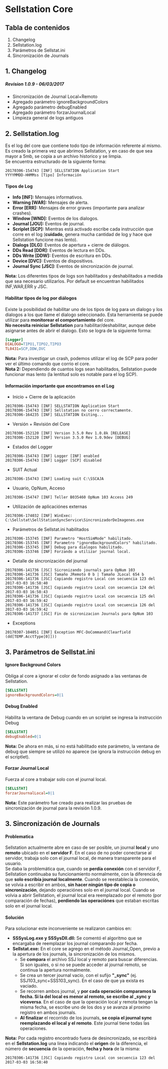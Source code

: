# Sellstation Core

## Tabla de contenidos
1. Changelog
2. Sellstation.log
3. Parámetros de Sellstat.ini
4. Sincronización de Journals

## 1. Changelog
##### Revision 1.0.9 - 06/03/2017
 - Sincronización de Journal Local+Remoto
 - Agregado parámetro ignoreBackgroundColors
 - Agregado parámetro debugEnabled
 - Agregado parámetro forzarJournalLocal
 - Limpieza general de logs antiguos

## 2. Sellstation.log
Es el log del core que contiene todo tipo de información referente al mismo. Es creado la primera vez que abrimos Sellstation, y en caso de que sea mayor a 5mb, se copia a un archivo historico y se limpia.  
Se encuentra estructurado de la siguiente forma:  
```text
20170306-154743 [INF] SELLSTATION Application Start  
YYYYMMDD-HHMMss [Tipo] Información
```

#### Tipos de Log
- **Info [INF]:** Mensajes informativos.
- **Warning [WAR]:** Mensajes de alerta.
- **Error [ERR]:** Mensajes de error graves (importante para analizar crashes).
- **Window [WND]:** Eventos de los dialogos.
- **Journal [JOU]:** Eventos de journal.
- **Scriplet [SCP]:** Mientras está activado escribe cada instrucción que corre en el log (**cuidado**, genera mucha cantidad de log y hace que Sellstation funcione mas lento).
- **Dialogs [DLG]:** Eventos de apertura + cierre de diálogos.
- **DDs Read [DDR]:** Eventos de lectura en DDs.
- **DDs Write [DDW]:** Eventos de escritura en DDs.
- **Device [DVC]:** Eventos de dispositivos.
- **Journal Sync [JSC]:** Eventos de sincronización de journal.

**Nota:** Los diferentes tipos de logs son habilitados y deshabilitados a medida que sea necesario utilizarlos. Por default se encuentran habilitados INF,WAR,ERR y JSC.

#### Habilitar tipos de log por diálogos
Existe la posibilidad de habilitar uno de los tipos de log para un dialogo y los dialogos a los que llame el dialogo seleccionado. Esta herramienta se puede utilizar para **monitorear el comportamiento** del core.  
**No necesita reiniciar Sellstation** para habilitar/deshabilitar, aunque debe asignarse antes de abrir el dialogo.
Esto se logra de la siguiente forma:
```ini
[Logger]
DIALOGO=TIPO1,TIPO2,TIPO3
TL0431=SCP,DDW,DVC
```
**Nota:** Para investigar un crash, podemos utilizar el log de SCP para poder ver el último comando que corrio el core.  
**Nota 2:** Dependiendo de cuantos logs sean habilitados, Sellstation puede funcionar mas lento (la lentitud solo es notable para el log SCP).

#### Información importante que encontramos en el Log

- Inicio + Cierre de la aplicación
```text
20170306-154743 [INF] SELLSTATION Application Start  
20170306-154743 [INF] Sellstation no cerro correctamente.  
20170306-164235 [INF] SELLSTATION Exiting...
```

- Versión + Revisión del Core
```text
20170306-152120 [INF] Version 3.5.0 Rev 1.0.8k [RELEASE]  
20170306-152120 [INF] Version 3.5.0 Rev 1.0.9dev [DEBUG]
```

- Estados del Logger
```text
20170306-154743 [INF] Logger [INF] enabled  
20170306-154743 [INF] Logger [SCP] disabled
```

- SUIT Actual
```text
20170306-154743 [INF] Loading suit C:\SSCAJA
```

- Usuario, OpNum, Acceso
```text
20170306-154747 [INF] Teller B035460 OpNum 103 Access 249
```

- Utilización de aplicaciónes externas
```text
20170306-174032 [INF] WinExec: C:\Sellstat\SellStationSyncService\SincronizadorDeImagenes.exe
```

- Parámetros de Sellstat.ini habilitados
```text
20170306-153745 [INF] Parametro "HostSimMode" habilitado.
20170306-153745 [INF] Parametro "ignoreBackgroundColors" habilitado.  
20170306-153745 [INF] Debug para dialogos habilitado.  
20170306-153746 [INF] Forzando a utilizar journal local.
```

- Detalle de sincronización del journal
```text
20170306-141736 [JSC] Sicronizando journals para OpNum 103  
20170306-141736 [JSC] Tamaño JRemoto 0 b | Tamaño JLocal 654 b  
20170306-141736 [JSC] Copiando registro Local con secuencia 123 del 2017-03-03 16:58:40  
20170306-141736 [JSC] Copiando registro Local con secuencia 124 del 2017-03-03 16:58:43  
20170306-141736 [JSC] Copiando registro Local con secuencia 125 del 2017-03-03 16:59:42  
20170306-141736 [JSC] Copiando registro Local con secuencia 126 del 2017-03-03 16:59:42  
20170306-141737 [JSC] Fin de sicronizacion Journals para OpNum 103  
```

- Exceptions
```text
20170307-104051 [INF] Exception MFC-DoCommand(Clearfield (dd[TEMP.AcctType[0]]))
```

## 3. Parámetros de Sellstat.ini
#### Ignore Background Colors  
Obliga al core a ignorar el color de fondo asignado a las ventanas de Sellstation.
```ini
[SELLSTAT]
ignoreBackgroundColors=0|1
```

#### Debug Enabled
Habilita la ventana de Debug cuando en un scriplet se ingresa la instrucción Debug
```ini
[SELLSTAT]
debugEnabled=0|1
```
**Nota:** De ahora en más, si no está habilitado este parámetro, la ventana de debug que siempre se utilizó no aparece (se ignora la instrucción debug en el scriptlet).

#### Forzar Journal Local
Fuerza al core a trabajar solo con el journal local.
```ini
[SELLSTAT]
forzarJournalLocal=0|1
```
**Nota:** Este parámetro fue creado para realizar las pruebas de sincronización de journal para la revisión 1.0.9.

## 3. Sincronización de Journals
#### Problematica
Sellstation actualmente abre en caso de ser posible, un journal **local** y uno **remoto** ubicado en el **servidor F**. En el caso de no poder conectarse al servidor, trabaja solo con el journal local, de manera transparente para el usuario.  
Se daba la problemática que, cuando se **perdía conexión** con el servidor F, Sellstation continuaba su funcionamiento normalmente, con la diferencia de que **solo escribía journal localmente**. Cuando se reestablecia la conexión, se volvia a escribir en ambos, **sin hacer ningún tipo de copia o sincronización**, dejando operaciónes solo en el journal local. Cuando se volvia a abrir Sellstation, el journal local era reemplazado por el remoto (por comparación de fechas), **perdiendo las operaciónes** que estaban escritas solo en el journal local.

#### Solución
Para solucionar este inconveniente se realizaron cambios en:
- **SSSysLog.exe y SSSysDll.dll:** Se comentó el algoritmo que se encargaba de reemplazar los journal comparando por fecha.
- **Sellstat.exe:** En el core se agrego en el método Journal_Open, previo a la apertura de los journals, la sincronización de los mismos.
  - Se **compara** el archivo SSJ local y remoto para buscar diferencias. Si son iguales, o si no se puede acceder al journal remoto, se continua la apertura normalmente.
  - Se crea un tercer journal vacio, con el sufijo **"\_sync"** (ej. SSJ103_sync+SSS103_sync). En el caso de que ya exista es vaciado.
  - Se recorren ambos journal, y **por cada operación comparamos la fecha. Si la del local es menor al remoto, se escribe al \_sync y viceversa**. En el caso de que la operación local y remota tengan la misma fecha, se escribe uno de los dos y se avanza al proximo registro en ambos journals.
  - **Al finalizar** el recorrido de los journals, **se copia el journal sync reemplazando el local y el remoto**. Este journal tiene todas las operaciones.

**Nota:** Por cada registro encontrado fuera de desincronizado, se escribirá en el **Sellstation.log** una linea indicando el **origen** de la diferencia, el número de **secuencia** de la operación, **fecha y hora** de la misma:
```text
20170306-141736 [JSC] Copiando registro Local con secuencia 123 del 2017-03-03 16:58:40  
```
